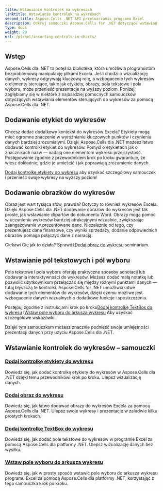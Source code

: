 ```yaml
---
title: Wstawianie kontrolek na wykresach
linktitle: Wstawianie kontrolek na wykresach
second_title: Aspose.Cells .NET API przetwarzania programu Excel
description: Odkryj samouczki Aspose.Cells for .NET dotyczące wstawiania kontrolek na wykresach, w tym dodawania etykiet, obrazów, pól tekstowych i pól wyboru w celu ulepszenia wizualizacji danych.
type: docs
weight: 20
url: /pl/net/inserting-controls-in-charts/
---
```

## Wstęp

Aspose.Cells dla .NET to potężna biblioteka, która umożliwia programistom bezproblemową manipulację plikami Excela. Jeśli chodzi o wizualizację danych, wykresy odgrywają kluczową rolę, a wzbogacenie tych wykresów o elementy sterujące, takie jak etykiety, obrazy, pola tekstowe i pola wyboru, może przenieść prezentacje na wyższy poziom. Poniżej zagłębiamy się w niektóre z najbardziej pomocnych samouczków dotyczących wstawiania elementów sterujących do wykresów za pomocą Aspose.Cells dla .NET.

## Dodawanie etykiet do wykresów

Chcesz dodać dodatkowy kontekst do wykresów Excela? Etykiety mogą mieć ogromne znaczenie w wyróżnianiu kluczowych punktów i czynieniu danych bardziej zrozumiałymi. Dzięki Aspose.Cells dla .NET możesz łatwo dodawać kontrolki etykiet do wykresów. Pomyśl o etykietach jak o znacznikach nazw — nadają one elementom wykresu przejrzystość. Postępowanie zgodnie z przewodnikiem krok po kroku gwarantuje, że wiesz dokładnie, gdzie je umieścić i jak poprawiają zrozumienie danych.

[Dodaj kontrolkę etykiety do wykresu](./add-label-control-to-chart/) aby uzyskać szczegółowy samouczek i przenieść swoje wykresy na wyższy poziom!

## Dodawanie obrazków do wykresów

Obraz jest wart tysiąca słów, prawda? Dotyczy to również wykresów Excela. Dzięki Aspose.Cells dla .NET dodawanie obrazów do wykresów jest tak proste, jak wstawianie clipartów do dokumentu Word. Obrazy mogą pomóc w uczynieniu wykresów bardziej atrakcyjnymi wizualnie, zwiększając zaangażowanie w prezentowane dane. Niezależnie od tego, czy prezentujesz dane finansowe, czy wyniki sprzedaży, dodanie odpowiednich obrazów pomaga połączyć dane z narracją.

Ciekawi Cię jak to działa? Sprawdź[Dodaj obraz do wykresu](./add-picture-to-chart/) seminarium.

## Wstawianie pól tekstowych i pól wyboru

Pola tekstowe i pola wyboru oferują praktyczne sposoby adnotacji lub dodawania interaktywności do wykresów. Możesz dodać małą notatkę lub pozwolić użytkownikom przełączać się między różnymi punktami danych — tutaj błyszczą te kontrolki. Aspose.Cells for .NET umożliwia łatwe dodawanie tych elementów do wykresów, dzięki czemu możliwe jest wzbogacenie danych wizualnych o dodatkowe funkcje i spostrzeżenia.

 Postępuj zgodnie z instrukcjami krok po kroku[Dodaj kontrolkę TextBox do wykresu](./add-textbox-control-to-chart/) I[Wstaw pole wyboru do arkusza wykresu](./insert-checkbox-in-chart-sheet/) Aby uzyskać szczegółowe wskazówki.

Dzięki tym samouczkom możesz znacznie podnieść swoje umiejętności prezentacji danych przy użyciu Aspose.Cells dla .NET.

## Wstawianie kontrolek do wykresów – samouczki
### [Dodaj kontrolkę etykiety do wykresu](./add-label-control-to-chart/)
Dowiedz się, jak dodać kontrolkę etykiety do wykresów w Aspose.Cells dla .NET dzięki temu przewodnikowi krok po kroku. Ulepsz wizualizację danych.
### [Dodaj obraz do wykresu](./add-picture-to-chart/)
Dowiedz się, jak łatwo dodawać obrazy do wykresów Excela za pomocą Aspose.Cells dla .NET. Ulepsz swoje wykresy i prezentacje w zaledwie kilku prostych krokach.
### [Dodaj kontrolkę TextBox do wykresu](./add-textbox-control-to-chart/)
Dowiedz się, jak dodać pole tekstowe do wykresów w programie Excel za pomocą Aspose.Cells dla platformy .NET. Ulepsz wizualizację danych bez wysiłku.
### [Wstaw pole wyboru do arkusza wykresu](./insert-checkbox-in-chart-sheet/)
Dowiedz się, jak w prosty sposób wstawić pole wyboru do arkusza wykresu programu Excel za pomocą Aspose.Cells dla platformy .NET, korzystając z tego samouczka krok po kroku.